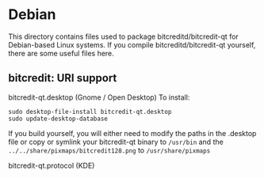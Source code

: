 
Debian
====================
This directory contains files used to package bitcreditd/bitcredit-qt
for Debian-based Linux systems. If you compile bitcreditd/bitcredit-qt yourself, there are some useful files here.

## bitcredit: URI support ##


bitcredit-qt.desktop  (Gnome / Open Desktop)
To install:

	sudo desktop-file-install bitcredit-qt.desktop
	sudo update-desktop-database

If you build yourself, you will either need to modify the paths in
the .desktop file or copy or symlink your bitcredit-qt binary to `/usr/bin`
and the `../../share/pixmaps/bitcredit128.png` to `/usr/share/pixmaps`

bitcredit-qt.protocol (KDE)

